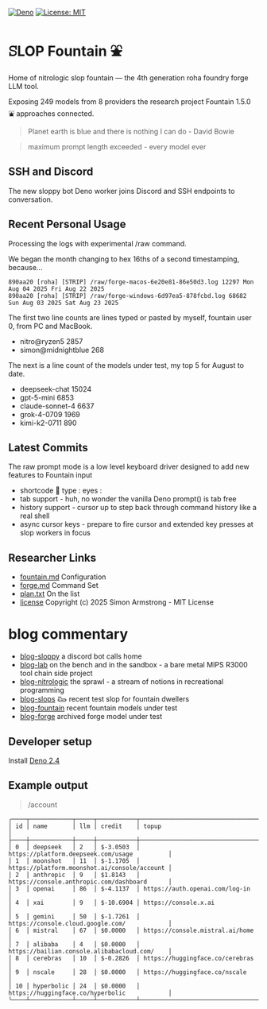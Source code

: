 [![Deno](https://img.shields.io/badge/deno-2.4.2-black?logo=deno)](https://deno.land/)
[![License: MIT](https://img.shields.io/badge/License-MIT-yellow.svg)](https://opensource.org/licenses/MIT) 

# ꕶLOP Fountain ⛲

Home of nitrologic slop fountain — the 4th generation roha foundry forge LLM tool.

Exposing 249 models from 8 providers the research project Fountain 1.5.0 ⛲ approaches connected.

> Planet earth is blue and there is nothing I can do - David Bowie

> maximum prompt length exceeded - every model ever


## SSH and Discord 

The new sloppy bot Deno worker joins Discord and SSH endpoints to conversation. 

## Recent Personal Usage

Processing the logs with experimental /raw command. 

We began the month changing to hex 16ths of a second timestamping, because...

````
890aa20 [roha] [STRIP] /raw/forge-macos-6e20e81-86e50d3.log 12297 Mon Aug 04 2025 Fri Aug 22 2025
890aa20 [roha] [STRIP] /raw/forge-windows-6d97ea5-878fcbd.log 68682 Sun Aug 03 2025 Sat Aug 23 2025
````

The first two line counts are lines typed or pasted by myself, fountain user 0, from PC and MacBook.

* nitro@ryzen5 2857
* simon@midnightblue 268

The next is a line count of the models under test, my top 5 for August to date.

* deepseek-chat 15024
* gpt-5-mini 6853
* claude-sonnet-4 6637
* grok-4-0709 1969
* kimi-k2-0711 890

## Latest Commits

The raw prompt mode is a low level keyboard driver designed to add new features to Fountain input

* shortcode :eyes: type : eyes :
* tab support - huh, no wonder the vanilla Deno prompt() is tab free
* history support - cursor up to step back through command history like a real shell
* async cursor keys - prepare to fire cursor and extended key presses at slop workers in focus

## Researcher Links

* [fountain.md](roha/fountain.md) Configuration
* [forge.md](roha/forge.md) Command Set
* [plan.txt](roha/plan.txt) On the list
* [license](LICENSE) Copyright (c) 2025 Simon Armstrong - MIT License

# blog commentary

* [blog-sloppy](sloppy/sloppy.md) a discord bot calls home 
* [blog-lab](lab/README.md) on the bench and in the sandbox - a bare metal MIPS R3000 tool chain side project
* [blog-nitrologic](nitro/nitrologic.md) the sprawl - a stream of notions in recreational programming
* [blog-slops](slop/blog2/blogust.md) 𐃅 recent test slop for fountain dwellers
* [blog-fountain](slop/blog/blogfountain.md) recent fountain models under test
* [blog-forge](https://github.com/nitrologic/forge/blob/main/blog.md) archived forge model under test

## Developer setup

Install [Deno 2.4](https://deno.com/)

## Example output

> /account
```
╭────┬────────────┬─────┬───────────┬──────────────────────────────────────────────╮
│ id │ name       │ llm │ credit    │ topup                                        │
├────┼────────────┼─────┼───────────┼──────────────────────────────────────────────┤
│ 0  │ deepseek   │ 2   │ $-3.0503  │ https://platform.deepseek.com/usage          │
│ 1  │ moonshot   │ 11  │ $-1.1705  │ https://platform.moonshot.ai/console/account │
│ 2  │ anthropic  │ 9   │ $1.8143   │ https://console.anthropic.com/dashboard      │
│ 3  │ openai     │ 86  │ $-4.1137  │ https://auth.openai.com/log-in               │
│ 4  │ xai        │ 9   │ $-10.6904 │ https://console.x.ai                         │
│ 5  │ gemini     │ 50  │ $-1.7261  │ https://console.cloud.google.com/            │
│ 6  │ mistral    │ 67  │ $0.0000   │ https://console.mistral.ai/home              │
│ 7  │ alibaba    │ 4   │ $0.0000   │ https://bailian.console.alibabacloud.com/    │
│ 8  │ cerebras   │ 10  │ $-0.2826  │ https://huggingface.co/cerebras              │
│ 9  │ nscale     │ 28  │ $0.0000   │ https://huggingface.co/nscale                │
│ 10 │ hyperbolic │ 24  │ $0.0000   │ https://huggingface.co/hyperbolic            │
╰────┴────────────┴─────┴───────────┴──────────────────────────────────────────────╯
````
